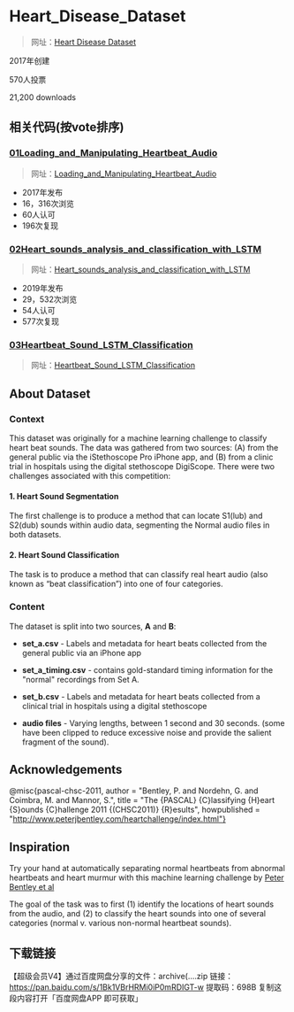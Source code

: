 # Heart_Disease_Dataset

> 网址：[Heart Disease Dataset](https://www.kaggle.com/datasets/johnsmith88/heart-disease-dataset)

2017年创建

570人投票

21,200 downloads


## 相关代码(按vote排序)

### [01Loading_and_Manipulating_Heartbeat_Audio](06项目复现\04kaggle\02数据集\01心脏疾病数据集\01Heart_Disease_Dataset\01Loading_and_Manipulating_Heartbeat_Audio\README.md)

> 网址：[Loading_and_Manipulating_Heartbeat_Audio](https://www.kaggle.com/code/kinguistics/loading-and-manipulating-heartbeat-audio)
* 2017年发布
* 16，316次浏览
* 60人认可
* 196次复现

### [02Heart_sounds_analysis_and_classification_with_LSTM](06项目复现\04kaggle\02数据集\01心脏疾病数据集\01Heart_Disease_Dataset\02Heart_sounds_analysis_and_classification_with_LSTM\README.md)

> 网址：[Heart_sounds_analysis_and_classification_with_LSTM](https://www.kaggle.com/code/mychen76/heart-sounds-analysis-and-classification-with-lstm)

* 2019年发布
* 29，532次浏览
* 54人认可
* 577次复现


### [03Heartbeat_Sound_LSTM_Classification](06项目复现\04kaggle\02数据集\01心脏疾病数据集\01Heart_Disease_Dataset\03Heartbeat_Sound_LSTM_Classification\README.md)

> 网址：[Heartbeat_Sound_LSTM_Classification](https://www.kaggle.com/code/abdallahaboelkhair/heartbeat-sound-lstm-classification)


## About Dataset
### Context
This dataset was originally for a machine learning challenge to classify heart beat sounds. The data was gathered from two sources: (A) from the general public via the iStethoscope Pro iPhone app, and (B) from a clinic trial in hospitals using the digital stethoscope DigiScope. There were two challenges associated with this competition:

#### 1. Heart Sound Segmentation
The first challenge is to produce a method that can locate S1(lub) and S2(dub) sounds within audio data, segmenting the Normal audio files in both datasets.

#### 2. Heart Sound Classification
The task is to produce a method that can classify real heart audio (also known as “beat classification”) into one of four categories.

### Content
The dataset is split into two sources, **A** and **B**:

* **set_a.csv** - Labels and metadata for heart beats collected from the general public via an iPhone app

* **set_a_timing.csv** - contains gold-standard timing information for the "normal" recordings from Set A.

* **set_b.csv** - Labels and metadata for heart beats collected from a clinical trial in hospitals using a digital stethoscope

* **audio files** - Varying lengths, between 1 second and 30 seconds. (some have been clipped to reduce excessive noise and provide the salient fragment of the sound).

## Acknowledgements
@misc{pascal-chsc-2011, author = "Bentley, P. and Nordehn, G. and Coimbra, M. and Mannor, S.", title = "The {PASCAL} {C}lassifying {H}eart {S}ounds {C}hallenge 2011 {(CHSC2011)} {R}esults", howpublished = "http://www.peterjbentley.com/heartchallenge/index.html"}

## Inspiration
Try your hand at automatically separating normal heartbeats from abnormal heartbeats and heart murmur with this machine learning challenge by [Peter Bentley et al](https://istethoscope.peterjbentley.com/heartchallenge/index.html)

The goal of the task was to first (1) identify the locations of heart sounds from the audio, and (2) to classify the heart sounds into one of several categories (normal v. various non-normal heartbeat sounds).



## 下载链接
【超级会员V4】通过百度网盘分享的文件：archive(....zip
链接：https://pan.baidu.com/s/1Bk1VBrHRMi0iP0mRDIGT-w 
提取码：698B 
复制这段内容打开「百度网盘APP 即可获取」






















